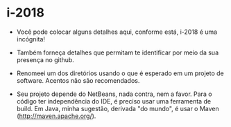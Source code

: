 # i-2018

- Você pode colocar alguns detalhes aqui, conforme está, i-2018 é uma incógnita!

- Também forneça detalhes que permitam te identificar por meio da sua presença no github.

- Renomeei um dos diretórios usando o que é esperado em um projeto de software.
Acentos não são recomendados.

- Seu projeto depende do NetBeans, nada contra, nem a favor. Para o código ter
independência do IDE, é preciso usar uma ferramenta de build. Em Java, minha 
sugestão, derivada "do mundo", é usar o Maven (http://maven.apache.org/).

